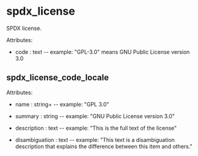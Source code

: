 # spdx_license

SPDX license.

Attributes:

* code : text -- example: "GPL-3.0" means GNU Public License version 3.0


## spdx_license_code_locale

Attributes:

* name : string+ -- example: "GPL 3.0"

* summary : string -- example: "GNU Public License version 3.0"

* description : text -- example: "This is the full text of the license"

* disambiguation : text -- example: "This text is a disambiguation description that explains the difference between this item and others."
